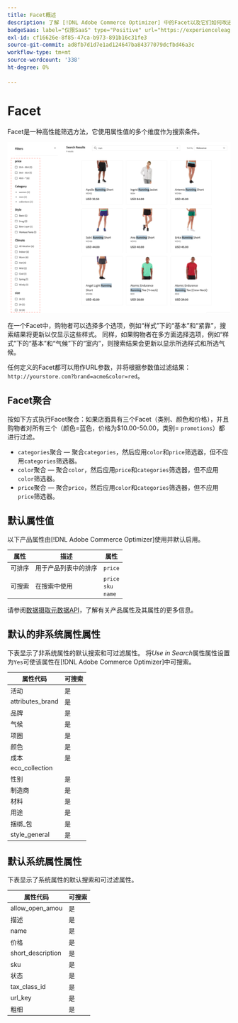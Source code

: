 ```yaml
---
title: Facet概述
description: 了解 [!DNL Adobe Commerce Optimizer] 中的Facet以及它们如何改进搜索结果。
badgeSaas: label="仅限SaaS" type="Positive" url="https://experienceleague.adobe.com/zh-hans/docs/commerce/user-guides/product-solutions" tooltip="仅适用于Adobe Commerce as a Cloud Service和Adobe Commerce Optimizer项目(Adobe管理的SaaS基础架构)。"
exl-id: cf16626e-8f85-47ca-b973-891b16c31fe3
source-git-commit: ad8fb7d1d7e1ad124647ba84377079dcfbd46a3c
workflow-type: tm+mt
source-wordcount: '338'
ht-degree: 0%

---
```


# Facet

Facet是一种高性能筛选方法，它使用属性值的多个维度作为搜索条件。

![已过滤的搜索结果](../../assets/storefront-search-results-run.png)

在一个Facet中，购物者可以选择多个选项，例如“样式”下的“基本”和“紧靠”，搜索结果将更新以仅显示这些样式。 同样，如果购物者在多方面选择选项，例如“样式”下的“基本”和“气候”下的“室内”，则搜索结果会更新以显示所选样式和所选气候。

任何定义的Facet都可以用作URL参数，并将根据参数值过滤结果： `http://yourstore.com?brand=acme&color=red`。

## Facet聚合

按如下方式执行Facet聚合：如果店面具有三个Facet（类别、颜色和价格），并且购物者对所有三个（颜色=蓝色，价格为$10.00-50.00，类别= `promotions`）都进行过滤。

- `categories`聚合 — 聚合`categories`，然后应用`color`和`price`筛选器，但不应用`categories`筛选器。
- `color`聚合 — 聚合`color`，然后应用`price`和`categories`筛选器，但不应用`color`筛选器。
- `price`聚合 — 聚合`price`，然后应用`color`和`categories`筛选器，但不应用`price`筛选器。

## 默认属性值

以下产品属性由[!DNL Adobe Commerce Optimizer]使用并默认启用。

| 属性 | 描述 | 属性 |
|---|---|---|
| 可排序 | 用于产品列表中的排序 | `price` |
| 可搜索 | 在搜索中使用 | `price` <br />`sku`<br />`name` |

请参阅[数据摄取元数据API](https://developer.adobe.com/commerce/services/optimizer/data-ingestion/#metadata)，了解有关产品属性及其属性的更多信息。

## 默认的非系统属性属性

下表显示了非系统属性的默认搜索和可过滤属性。 将&#x200B;*Use in Search*&#x200B;属性属性设置为`Yes`可使该属性在[!DNL Adobe Commerce Optimizer]中可搜索。

| 属性代码 | 可搜索 |
|--- |--- |
| 活动 | 是 |
| attributes_brand | 是 |
| 品牌 | 是 |
| 气候 | 是 |
| 项圈 | 是 |
| 颜色 | 是 |
| 成本 | 是 |
| eco_collection |
| 性别 | 是 |
| 制造商 | 是 |
| 材料 | 是 |
| 用途 | 是 |
| 捆绑_包 | 是 |
| style_general | 是 |

## 默认系统属性属性

下表显示了系统属性的默认搜索和可过滤属性。

| 属性代码 | 可搜索 |
|--- |--- |
| allow_open_amou | 是 |
| 描述 | 是 |
| name | 是 |
| 价格 | 是 |
| short_description | 是 |
| sku | 是 |
| 状态 | 是 |
| tax_class_id | 是 |
| url_key | 是 |
| 粗细 | 是 |
